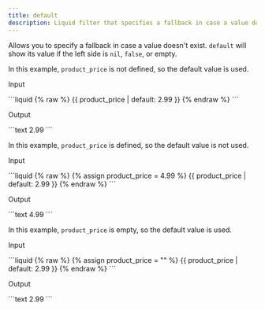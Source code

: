 ```yaml
---
title: default
description: Liquid filter that specifies a fallback in case a value doesn't exist.
---
```


Allows you to specify a fallback in case a value doesn't exist. `default` will show its value if the left side is `nil`, `false`, or empty.

In this example, `product_price` is not defined, so the default value is used.

<p class="code-label">Input</p>
```liquid
{% raw %}
{{ product_price | default: 2.99 }}
{% endraw %}
```

<p class="code-label">Output</p>
```text
2.99
```

In this example, `product_price` is defined, so the default value is not used.

<p class="code-label">Input</p>
```liquid
{% raw %}
{% assign product_price = 4.99 %}
{{ product_price | default: 2.99 }}
{% endraw %}
```

<p class="code-label">Output</p>
```text
4.99
```

In this example, `product_price` is empty, so the default value is used.

<p class="code-label">Input</p>
```liquid
{% raw %}
{% assign product_price = "" %}
{{ product_price | default: 2.99 }}
{% endraw %}
```

<p class="code-label">Output</p>
```text
2.99
```
